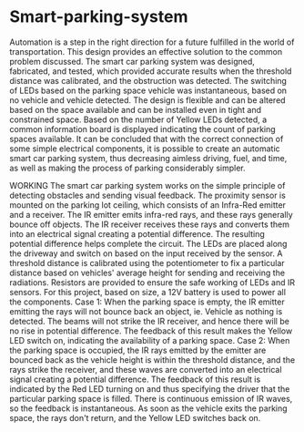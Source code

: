 # Smart-parking-system
Automation is a step in the right direction for a future fulfilled in the world of transportation. This design provides an effective solution to the common problem discussed. The smart car parking system was designed, fabricated, and tested, which provided accurate results when the threshold distance was calibrated, and the obstruction was detected. The switching of LEDs based on the parking space vehicle was instantaneous, based on no vehicle and vehicle detected.
The design is flexible and can be altered based on the space available and can be installed even in tight and constrained space. Based on the number of Yellow LEDs detected, a common information board is displayed indicating the count of parking spaces available. 
It can be concluded that with the correct connection of some simple electrical components, it is possible to create an automatic smart car parking system, thus decreasing aimless driving, fuel, and time, as well as making the process of parking considerably simpler.

WORKING
The smart car parking system works on the simple principle of detecting obstacles and sending visual feedback. The proximity sensor is mounted on the parking lot ceiling, which consists of an Infra-Red emitter and a receiver. The IR emitter emits infra-red rays, and these rays generally bounce off objects. The IR receiver receives these rays and converts them into an electrical signal creating a potential difference. The resulting potential difference helps complete the circuit. The LEDs are placed along the driveway and switch on based on the input received by the sensor. A threshold distance is calibrated using the potentiometer to fix a particular distance based on vehicles' average height for sending and receiving the radiations. Resistors are provided to ensure the safe working of LEDs and IR sensors. For this project, based on size, a 12V battery is used to power all the components.
Case 1: When the parking space is empty, the IR emitter emitting the rays will not bounce back an object, ie. Vehicle as nothing is detected. The beams will not strike the IR receiver, and hence there will be no rise in potential difference. The feedback of this result makes the Yellow LED switch on, indicating the availability of a parking space.
Case 2: When the parking space is occupied, the IR rays emitted by the emitter are bounced back as the vehicle height is within the threshold distance, and the rays strike the receiver, and these waves are converted into an electrical signal creating a potential difference. The feedback of this result is indicated by the Red LED turning on and thus specifying the driver that the particular parking space is filled.
There is continuous emission of IR waves, so the feedback is instantaneous. As soon as the vehicle exits the parking space, the rays don't return, and the Yellow LED switches back on.

